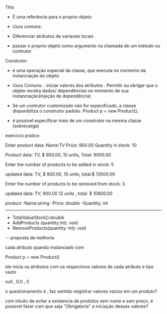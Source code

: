 This

- É uma referência para o proprio objeto

- Usos comuns:
- Diferenciar atributos de variaveis locais
- passar o proprio objeto como argumento na chamada de um método ou contrutor


Construtor

- é uma operação especial da classe, que executa no momento da instanciação do objeto

- Usos Comuns:
 . iniciar valores dos atributos
 . Permitir ou obrigar que o objeto receba dados/ dependências no momento de sua instanciação(injeção de dependência)

 - Se um contrutor customizado não for especificado, a classe disponibiliza o construtor padrão.
   Product p = new Product();

- é possivel especificar mais de um construtor na mesma classe (sobrecarga)  


exercicio pratico

Enter product data:
Name:TV
Price: 900.00
Quantity in stock: 10

Product data: TV, $ 900.00, 10 units, Total: 9000.00

Enter the number of products to be added in stock: 5

updated data: TV, $ 900.00, 15 units, total:$ 13500.00

Enter the number of products to be removed from stock: 3

updated data: TV, 900.00 12 units , total: $ 10800.00




product
-Name:string
-Price: double
-Quantity; int

----------------
+ TotalValueStock():double
+ AddProducts (quantity:int): void
+ RemoveProducts(quantity: int): void



-- proposta de melhoria

cada atributo quando instanciado com

Product p = new Product()

ele inicia os atributos com os respectivos valores de cada atributo e tipo vazio

null , 0.0 , 0

o questionamento é , faz sentido reigistrar valores vazios em um produto?

com intuito de evitar a existencia de produtos sem nome e sem preço, é possivel fazer com que seja "Obrigatoria" a iniciação desses valores?